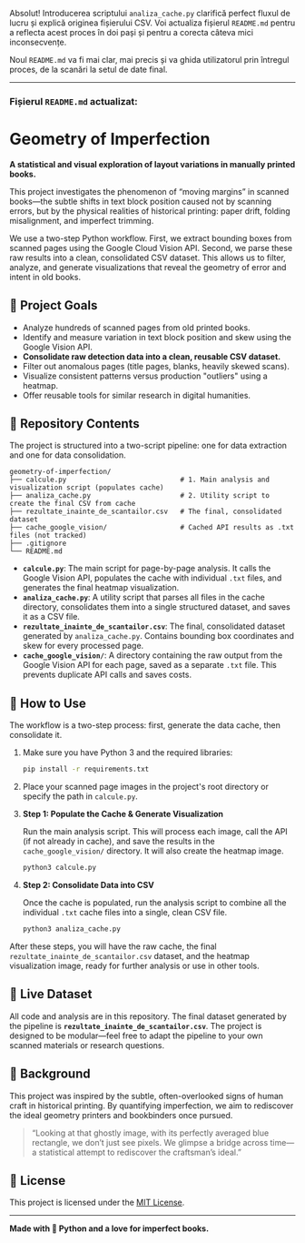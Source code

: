 Absolut! Introducerea scriptului `analiza_cache.py` clarifică perfect fluxul de lucru și explică originea fișierului CSV. Voi actualiza fișierul `README.md` pentru a reflecta acest proces în doi pași și pentru a corecta câteva mici inconsecvențe.

Noul `README.md` va fi mai clar, mai precis și va ghida utilizatorul prin întregul proces, de la scanări la setul de date final.

---

### Fișierul `README.md` actualizat:

# Geometry of Imperfection

**A statistical and visual exploration of layout variations in manually printed books.**

This project investigates the phenomenon of “moving margins” in scanned books—the subtle shifts in text block position caused not by scanning errors, but by the physical realities of historical printing: paper drift, folding misalignment, and imperfect trimming.

We use a two-step Python workflow. First, we extract bounding boxes from scanned pages using the Google Cloud Vision API. Second, we parse these raw results into a clean, consolidated CSV dataset. This allows us to filter, analyze, and generate visualizations that reveal the geometry of error and intent in old books.

## 🧠 Project Goals

- Analyze hundreds of scanned pages from old printed books.
- Identify and measure variation in text block position and skew using the Google Vision API.
- **Consolidate raw detection data into a clean, reusable CSV dataset.**
- Filter out anomalous pages (title pages, blanks, heavily skewed scans).
- Visualize consistent patterns versus production "outliers" using a heatmap.
- Offer reusable tools for similar research in digital humanities.

## 📁 Repository Contents

The project is structured into a two-script pipeline: one for data extraction and one for data consolidation.

```
geometry-of-imperfection/
├── calcule.py                            # 1. Main analysis and visualization script (populates cache)
├── analiza_cache.py                      # 2. Utility script to create the final CSV from cache
├── rezultate_inainte_de_scantailor.csv   # The final, consolidated dataset
├── cache_google_vision/                  # Cached API results as .txt files (not tracked)
├── .gitignore
└── README.md
```

- **`calcule.py`**: The main script for page-by-page analysis. It calls the Google Vision API, populates the cache with individual `.txt` files, and generates the final heatmap visualization.
- **`analiza_cache.py`**: A utility script that parses all files in the cache directory, consolidates them into a single structured dataset, and saves it as a CSV file.
- **`rezultate_inainte_de_scantailor.csv`**: The final, consolidated dataset generated by `analiza_cache.py`. Contains bounding box coordinates and skew for every processed page.
- **`cache_google_vision/`**: A directory containing the raw output from the Google Vision API for each page, saved as a separate `.txt` file. This prevents duplicate API calls and saves costs.

## 🚀 How to Use

The workflow is a two-step process: first, generate the data cache, then consolidate it.

1.  Make sure you have Python 3 and the required libraries:
    ```bash
    pip install -r requirements.txt
    ```
2.  Place your scanned page images in the project's root directory or specify the path in `calcule.py`.
3.  **Step 1: Populate the Cache & Generate Visualization**

    Run the main analysis script. This will process each image, call the API (if not already in cache), and save the results in the `cache_google_vision/` directory. It will also create the heatmap image.
    ```bash
    python3 calcule.py
    ```
4.  **Step 2: Consolidate Data into CSV**

    Once the cache is populated, run the analysis script to combine all the individual `.txt` cache files into a single, clean CSV file.
    ```bash
    python3 analiza_cache.py
    ```

After these steps, you will have the raw cache, the final `rezultate_inainte_de_scantailor.csv` dataset, and the heatmap visualization image, ready for further analysis or use in other tools.

## 🔗 Live Dataset

All code and analysis are in this repository. The final dataset generated by the pipeline is **`rezultate_inainte_de_scantailor.csv`**. The project is designed to be modular—feel free to adapt the pipeline to your own scanned materials or research questions.

## 📖 Background

This project was inspired by the subtle, often-overlooked signs of human craft in historical printing. By quantifying imperfection, we aim to rediscover the ideal geometry printers and bookbinders once pursued.

> “Looking at that ghostly image, with its perfectly averaged blue rectangle, we don’t just see pixels.
> We glimpse a bridge across time—a statistical attempt to rediscover the craftsman’s ideal.”

## 📜 License

This project is licensed under the [MIT License](LICENSE).

---

**Made with 🐍 Python and a love for imperfect books.**